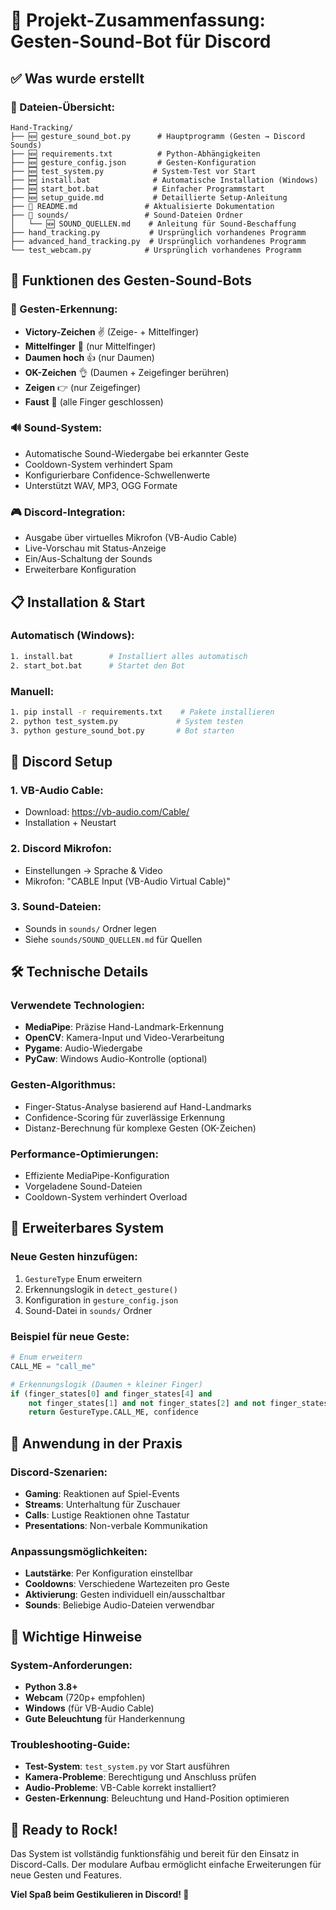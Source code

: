 # 🎯 Projekt-Zusammenfassung: Gesten-Sound-Bot für Discord

## ✅ Was wurde erstellt

### 📁 Dateien-Übersicht:

```
Hand-Tracking/
├── 🆕 gesture_sound_bot.py      # Hauptprogramm (Gesten → Discord Sounds)
├── 🆕 requirements.txt          # Python-Abhängigkeiten
├── 🆕 gesture_config.json       # Gesten-Konfiguration
├── 🆕 test_system.py           # System-Test vor Start
├── 🆕 install.bat              # Automatische Installation (Windows)
├── 🆕 start_bot.bat            # Einfacher Programmstart
├── 🆕 setup_guide.md           # Detaillierte Setup-Anleitung
├── 🔄 README.md               # Aktualisierte Dokumentation
├── 📁 sounds/                 # Sound-Dateien Ordner
│   └── 🆕 SOUND_QUELLEN.md    # Anleitung für Sound-Beschaffung
├── hand_tracking.py           # Ursprünglich vorhandenes Programm
├── advanced_hand_tracking.py  # Ursprünglich vorhandenes Programm
└── test_webcam.py            # Ursprünglich vorhandenes Programm
```

## 🚀 Funktionen des Gesten-Sound-Bots

### 🤖 Gesten-Erkennung:

- **Victory-Zeichen** ✌️ (Zeige- + Mittelfinger)
- **Mittelfinger** 🖕 (nur Mittelfinger)
- **Daumen hoch** 👍 (nur Daumen)
- **OK-Zeichen** 👌 (Daumen + Zeigefinger berühren)
- **Zeigen** 👉 (nur Zeigefinger)
- **Faust** 👊 (alle Finger geschlossen)

### 🔊 Sound-System:

- Automatische Sound-Wiedergabe bei erkannter Geste
- Cooldown-System verhindert Spam
- Konfigurierbare Confidence-Schwellenwerte
- Unterstützt WAV, MP3, OGG Formate

### 🎮 Discord-Integration:

- Ausgabe über virtuelles Mikrofon (VB-Audio Cable)
- Live-Vorschau mit Status-Anzeige
- Ein/Aus-Schaltung der Sounds
- Erweiterbare Konfiguration

## 📋 Installation & Start

### Automatisch (Windows):

```bash
1. install.bat        # Installiert alles automatisch
2. start_bot.bat      # Startet den Bot
```

### Manuell:

```bash
1. pip install -r requirements.txt    # Pakete installieren
2. python test_system.py             # System testen
3. python gesture_sound_bot.py       # Bot starten
```

## 🎵 Discord Setup

### 1. VB-Audio Cable:

- Download: https://vb-audio.com/Cable/
- Installation + Neustart

### 2. Discord Mikrofon:

- Einstellungen → Sprache & Video
- Mikrofon: "CABLE Input (VB-Audio Virtual Cable)"

### 3. Sound-Dateien:

- Sounds in `sounds/` Ordner legen
- Siehe `sounds/SOUND_QUELLEN.md` für Quellen

## 🛠️ Technische Details

### Verwendete Technologien:

- **MediaPipe**: Präzise Hand-Landmark-Erkennung
- **OpenCV**: Kamera-Input und Video-Verarbeitung
- **Pygame**: Audio-Wiedergabe
- **PyCaw**: Windows Audio-Kontrolle (optional)

### Gesten-Algorithmus:

- Finger-Status-Analyse basierend auf Hand-Landmarks
- Confidence-Scoring für zuverlässige Erkennung
- Distanz-Berechnung für komplexe Gesten (OK-Zeichen)

### Performance-Optimierungen:

- Effiziente MediaPipe-Konfiguration
- Vorgeladene Sound-Dateien
- Cooldown-System verhindert Overload

## 🔧 Erweiterbares System

### Neue Gesten hinzufügen:

1. `GestureType` Enum erweitern
2. Erkennungslogik in `detect_gesture()`
3. Konfiguration in `gesture_config.json`
4. Sound-Datei in `sounds/` Ordner

### Beispiel für neue Geste:

```python
# Enum erweitern
CALL_ME = "call_me"

# Erkennungslogik (Daumen + kleiner Finger)
if (finger_states[0] and finger_states[4] and
    not finger_states[1] and not finger_states[2] and not finger_states[3]):
    return GestureType.CALL_ME, confidence
```

## 🎯 Anwendung in der Praxis

### Discord-Szenarien:

- **Gaming**: Reaktionen auf Spiel-Events
- **Streams**: Unterhaltung für Zuschauer
- **Calls**: Lustige Reaktionen ohne Tastatur
- **Presentations**: Non-verbale Kommunikation

### Anpassungsmöglichkeiten:

- **Lautstärke**: Per Konfiguration einstellbar
- **Cooldowns**: Verschiedene Wartezeiten pro Geste
- **Aktivierung**: Gesten individuell ein/ausschaltbar
- **Sounds**: Beliebige Audio-Dateien verwendbar

## 🚨 Wichtige Hinweise

### System-Anforderungen:

- **Python 3.8+**
- **Webcam** (720p+ empfohlen)
- **Windows** (für VB-Audio Cable)
- **Gute Beleuchtung** für Handerkennung

### Troubleshooting-Guide:

- **Test-System**: `test_system.py` vor Start ausführen
- **Kamera-Probleme**: Berechtigung und Anschluss prüfen
- **Audio-Probleme**: VB-Cable korrekt installiert?
- **Gesten-Erkennung**: Beleuchtung und Hand-Position optimieren

## 🎉 Ready to Rock!

Das System ist vollständig funktionsfähig und bereit für den Einsatz in Discord-Calls. Der modulare Aufbau ermöglicht einfache Erweiterungen für neue Gesten und Features.

**Viel Spaß beim Gestikulieren in Discord! 🤘**

